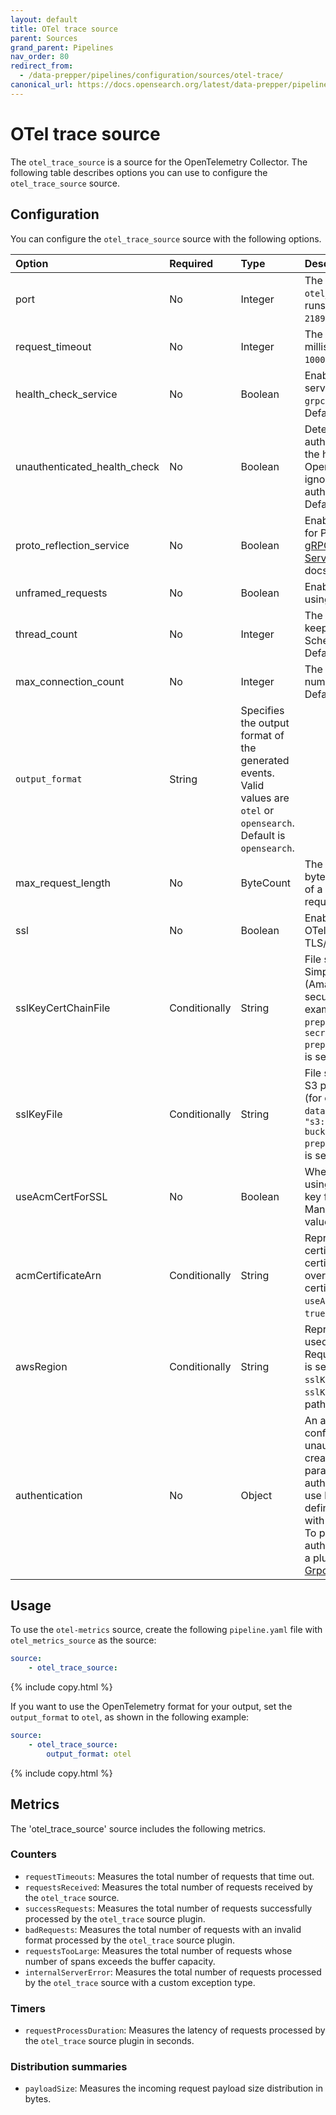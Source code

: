 ```yaml
---
layout: default
title: OTel trace source
parent: Sources
grand_parent: Pipelines
nav_order: 80
redirect_from:
  - /data-prepper/pipelines/configuration/sources/otel-trace/
canonical_url: https://docs.opensearch.org/latest/data-prepper/pipelines/configuration/sources/otel-trace-source/
---
```



# OTel trace source 

The `otel_trace_source` is a source for the OpenTelemetry Collector. The following table describes options you can use to configure the `otel_trace_source` source.

## Configuration

You can configure the `otel_trace_source` source with the following options. 

Option | Required | Type | Description
:--- | :--- | :--- | :---
port | No | Integer | The port that the `otel_trace_source` source runs on. Default value is `21890`.
request_timeout | No | Integer | The request timeout, in milliseconds. Default value is `10000`.
health_check_service | No | Boolean | Enables a gRPC health check service under `grpc.health.v1/Health/Check`. Default value is `false`.
unauthenticated_health_check | No | Boolean | Determines whether or not authentication is required on the health check endpoint. OpenSearch Data Prepper ignores this option if no authentication is defined. Default value is `false`.
proto_reflection_service | No | Boolean | Enables a reflection service for Protobuf services (see [gRPC reflection](https://github.com/grpc/grpc/blob/master/doc/server-reflection.md) and [gRPC Server Reflection Tutorial](https://github.com/grpc/grpc-java/blob/master/documentation/server-reflection-tutorial.md) docs). Default value is `false`.
unframed_requests | No | Boolean | Enable requests not framed using the gRPC wire protocol.
thread_count | No | Integer | The number of threads to keep in the ScheduledThreadPool. Default value is `200`.
max_connection_count | No | Integer | The maximum allowed number of open connections. Default value is `500`.
| `output_format` | String | Specifies the output format of the generated events. Valid values are `otel` or `opensearch`. Default is `opensearch`. |
max_request_length | No | ByteCount | The maximum number of bytes allowed in the payload of a single gRPC or HTTP request. Default value is `10mb`.
ssl | No | Boolean | Enables connections to the OTel source port over TLS/SSL. Defaults to `true`.
sslKeyCertChainFile | Conditionally | String | File system path or Amazon Simple Storage Service (Amazon S3) path to the security certificate (for example, `"config/demo-data-prepper.crt"` or `"s3://my-secrets-bucket/demo-data-prepper.crt"`). Required if `ssl` is set to `true`.
sslKeyFile | Conditionally | String | File system path or Amazon S3 path to the security key (for example, `"config/demo-data-prepper.key"` or `"s3://my-secrets-bucket/demo-data-prepper.key"`). Required if `ssl` is set to `true`.
useAcmCertForSSL | No | Boolean | Whether to enable TLS/SSL using a certificate and private key from AWS Certificate Manager (ACM). Default value is `false`.
acmCertificateArn | Conditionally | String | Represents the ACM certificate ARN. ACM certificate take preference over S3 or local file system certificate. Required if `useAcmCertForSSL` is set to `true`.
awsRegion | Conditionally | String | Represents the AWS region used by ACM or Amazon S3. Required if `useAcmCertForSSL` is set to `true` or `sslKeyCertChainFile` and `sslKeyFile` are Amazon S3 paths.
authentication | No | Object | An authentication configuration. By default, an unauthenticated server is created for the pipeline. This parameter uses pluggable authentication for HTTPS. To use basic authentication, define the `http_basic` plugin with a `username` and `password`. To provide customer authentication, use or create a plugin that implements [GrpcAuthenticationProvider](https://github.com/opensearch-project/data-prepper/blob/1.2.0/data-prepper-plugins/armeria-common/src/main/java/com/amazon/dataprepper/armeria/authentication/GrpcAuthenticationProvider.java).

## Usage

To use the `otel-metrics` source, create the following `pipeline.yaml` file with `otel_metrics_source` as the source:

```yaml
source:
    - otel_trace_source:
```
{% include copy.html %}

If you want to use the OpenTelemetry format for your output, set the `output_format` to `otel`, as shown in the following example:

```yaml
source:
    - otel_trace_source:
        output_format: otel
```
{% include copy.html %}

## Metrics

The 'otel_trace_source' source includes the following metrics.

### Counters

- `requestTimeouts`: Measures the total number of requests that time out.
- `requestsReceived`: Measures the total number of requests received by the `otel_trace` source.
- `successRequests`: Measures the total number of requests successfully processed by the `otel_trace` source plugin.
- `badRequests`: Measures the total number of requests with an invalid format processed by the `otel_trace` source plugin.
- `requestsTooLarge`: Measures the total number of requests whose number of spans exceeds the buffer capacity.
- `internalServerError`: Measures the total number of requests processed by the `otel_trace` source with a custom exception type.

### Timers

- `requestProcessDuration`: Measures the latency of requests processed by the `otel_trace` source plugin in seconds.

### Distribution summaries

- `payloadSize`: Measures the incoming request payload size distribution in bytes.
